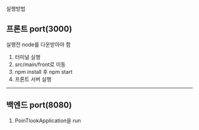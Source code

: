 실행방법

## 프론트 port(3000)
실행전 node를 다운받아야 함
1. 터미널 실행
2. src/main/front로 이동
3. npm install 후 npm start
4. 프론트 서버 실행
---

## 백엔드 port(8080)
1. PoinTlookApplication을 run

